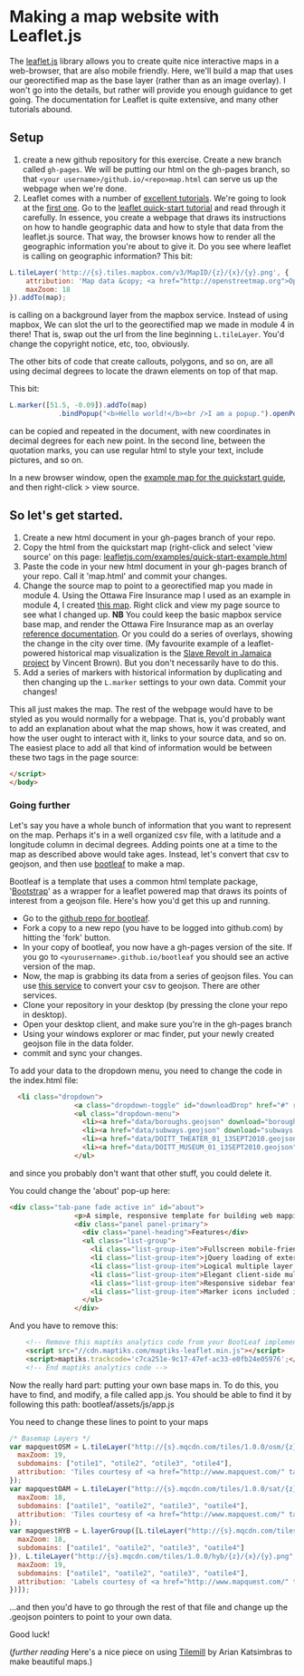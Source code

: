 # Making a map website with Leaflet.js

The [leaflet.js](http://leafletjs.com/) library allows you to create quite nice interactive maps in a web-browser, that are also mobile friendly. Here, we'll build a map that uses our georectified map as the base layer (rather than as an image overlay). I won't go into the details, but rather will provide you enough guidance to get going. The documentation for Leaflet is quite extensive, and many other tutorials abound.

## Setup
1. create a new github repository for this exercise. Create a new branch called ```gh-pages```. We will be putting our html on the gh-pages branch, so that ```<your username>/github.io/<repo>map.html``` can serve us up the webpage when we're done.
2. Leaflet comes with a number of [excellent tutorials](http://leafletjs.com/examples.html). We're going to look at the [first one](http://leafletjs.com/examples/quick-start.html). Go to the [leaflet quick-start tutorial](http://leafletjs.com/examples/quick-start.html) and read through it carefully. In essence, you create a webpage that draws its instructions on how to handle geographic data and how to style that data from the leaflet.js source. That way, the browser knows how to render all the geographic information you're about to give it. Do you see where leaflet is calling on geographic information? This bit: 

```javascript
L.tileLayer('http://{s}.tiles.mapbox.com/v3/MapID/{z}/{x}/{y}.png', {
    attribution: 'Map data &copy; <a href="http://openstreetmap.org">OpenStreetMap</a> contributors, <a href="http://creativecommons.org/licenses/by-sa/2.0/">CC-BY-SA</a>, Imagery © <a href="http://mapbox.com">Mapbox</a>',
    maxZoom: 18
}).addTo(map); 
```
is calling on a background layer from the mapbox service. Instead of using mapbox, We can slot the url to the georectified map we made in module 4 in there! That is, swap out the url from the line beginning ```L.tileLayer```. You'd change the copyright notice, etc, too, obviously. 

The other bits of code that create callouts, polygons, and so on, are all using decimal degrees to locate the drawn elements on top of that map. 

This bit:

```javascript
L.marker([51.5, -0.09]).addTo(map)
			.bindPopup("<b>Hello world!</b><br />I am a popup.").openPopup();
```

can be copied and repeated in the document, with new coordinates in decimal degrees for each new point. In the second line, between the quotation marks, you can use regular html to style your text, include pictures, and so on.

In a new browser window, open the [example map for the quickstart guide](http://leafletjs.com/examples/quick-start-example.html), and then right-click > view source. 

## So let's get started.
1. Create a new html document in your gh-pages branch of your repo. 
2. Copy the html from the quickstart map (right-click and select 'view source' on this page: [leafletjs.com/examples/quick-start-example.html](leafletjs.com/examples/quick-start-example.html) 
3. Paste the code in your new html document in your gh-pages branch of your repo. Call it 'map.html' and commit your changes.
4. Change the source map to point to a georectified map you made in module 4. Using the Ottawa Fire Insurance map I used as an example in module 4, I created [this map](http://shawngraham.github.io/exercise/leaflet-ottawa.html). Right click and view my page source to see what I changed up.  **NB** You could keep the basic mapbox service base map, and render the Ottawa Fire Insurance map as an overlay [reference documentation](http://leafletjs.com/reference.html#imageoverlay). Or you could do a series of overlays, showing the change in the city over time. (My favourite example of a leaflet-powered historical map visualization is the [Slave Revolt in Jamaica project](http://revolt.axismaps.com/) by Vincent Brown). But you don't necessarily have to do this.
5. Add a series of markers with historical information by duplicating and then changing up the ```L.marker``` settings to your own data. Commit your changes!

This all just makes the map. The rest of the webpage would have to be styled as you would normally for a webpage. That is, you'd probably want to add an explanation about what the map shows, how it was created, and how the user ought to interact with it, links to your source data, and so on. The easiest place to add all that kind of information would be between these two tags in the page source:

```html
</script>
</body>
```

### Going further
Let's say you have a whole bunch of information that you want to represent on the map. Perhaps it's in a well organized csv file, with a latitude and a longitude column in decimal degrees. Adding points one at a time to the map as described above would take ages. Instead, let's convert that csv to geojson, and then use [bootleaf](https://github.com/bmcbride/bootleaf) to make a map.

Bootleaf is a template that uses a common html template package, '[Bootstrap](http://getbootstrap.com/)' as a wrapper for a leaflet powered map that draws its points of interest from a geojson file. Here's how you'd get this up and running.

+ Go to the [github repo for bootleaf](https://github.com/bmcbride/bootleaf).
+ Fork a copy to a new repo (you have to be logged into github.com) by hitting the 'fork' button. 
+ In your copy of bootleaf, you now have a gh-pages version of the site. If you go to ```<yourusername>.github.io/bootleaf``` you should see an active version of the map.
+ Now, the map is grabbing its data from a series of geojson files. You can use [this service](http://togeojson.com/) to convert your csv to geojson. There are other services.
+ Clone your repository in your desktop (by pressing the clone your repo in desktop).
+ Open your desktop client, and make sure you're in the gh-pages branch
+ Using your windows explorer or mac finder, put your newly created geojson file in the data folder.
+ commit and sync your changes.

To add your data to the dropdown menu, you need to change the code in the index.html file:

```html
  <li class="dropdown">
                <a class="dropdown-toggle" id="downloadDrop" href="#" role="button" data-toggle="dropdown"><i class="fa fa-cloud-download white"></i>&nbsp;&nbsp;Download <b class="caret"></b></a>
                <ul class="dropdown-menu">
                  <li><a href="data/boroughs.geojson" download="boroughs.geojson" target="_blank" data-toggle="collapse" data-target=".navbar-collapse.in"><i class="fa fa-download"></i>&nbsp;&nbsp;Boroughs</a></li>
                  <li><a href="data/subways.geojson" download="subways.geojson" target="_blank" data-toggle="collapse" data-target=".navbar-collapse.in"><i class="fa fa-download"></i>&nbsp;&nbsp;Subway Lines</a></li>
                  <li><a href="data/DOITT_THEATER_01_13SEPT2010.geojson" download="theaters.geojson" target="_blank" data-toggle="collapse" data-target=".navbar-collapse.in"><i class="fa fa-download"></i>&nbsp;&nbsp;Theaters</a></li>
                  <li><a href="data/DOITT_MUSEUM_01_13SEPT2010.geojson" download="museums.geojson" target="_blank" data-toggle="collapse" data-target=".navbar-collapse.in"><i class="fa fa-download"></i>&nbsp;&nbsp;Museums</a></li>
                </ul>
```

and since you probably don't want that other stuff, you could delete it.

You could change the 'about' pop-up here:

```html
<div class="tab-pane fade active in" id="about">
                <p>A simple, responsive template for building web mapping applications with <a href="http://getbootstrap.com/">Bootstrap 3</a>, <a href="http://leafletjs.com/" target="_blank">Leaflet</a>, and <a href="http://twitter.github.io/typeahead.js/" target="_blank">typeahead.js</a>. Open source, MIT licensed, and available on <a href="https://github.com/bmcbride/bootleaf" target="_blank">GitHub</a>.</p>
                <div class="panel panel-primary">
                  <div class="panel-heading">Features</div>
                  <ul class="list-group">
                    <li class="list-group-item">Fullscreen mobile-friendly map template with responsive navbar and modal placeholders</li>
                    <li class="list-group-item">jQuery loading of external GeoJSON files</li>
                    <li class="list-group-item">Logical multiple layer marker clustering via the <a href="https://github.com/Leaflet/Leaflet.markercluster" target="_blank">leaflet marker cluster plugin</a></li>
                    <li class="list-group-item">Elegant client-side multi-layer feature search with autocomplete using <a href="http://twitter.github.io/typeahead.js/" target="_blank">typeahead.js</a></li>
                    <li class="list-group-item">Responsive sidebar feature list synced with map bounds, which includes sorting and filtering via <a href="http://listjs.com/" target="_blank">list.js</a></li>
                    <li class="list-group-item">Marker icons included in grouped layer control via the <a href="https://github.com/ismyrnow/Leaflet.groupedlayercontrol" target="_blank">grouped layer control plugin</a></li>
                  </ul>
                </div>
```

And you have to remove this:

```html
    <!-- Remove this maptiks analytics code from your BootLeaf implementation -->
    <script src="//cdn.maptiks.com/maptiks-leaflet.min.js"></script>
    <script>maptiks.trackcode='c7ca251e-9c17-47ef-ac33-e0fb24e05976';</script>
    <!-- End maptiks analytics code -->
```

Now the really hard part: putting your own base maps in. To do this, you have to find, and modify, a file called app.js. You should be able to find it by following this path: bootleaf/assets/js/app.js

You need to change these lines to point to your maps

```js
/* Basemap Layers */
var mapquestOSM = L.tileLayer("http://{s}.mqcdn.com/tiles/1.0.0/osm/{z}/{x}/{y}.png", {
  maxZoom: 19,
  subdomains: ["otile1", "otile2", "otile3", "otile4"],
  attribution: 'Tiles courtesy of <a href="http://www.mapquest.com/" target="_blank">MapQuest</a> <img src="http://developer.mapquest.com/content/osm/mq_logo.png">. Map data (c) <a href="http://www.openstreetmap.org/" target="_blank">OpenStreetMap</a> contributors, CC-BY-SA.'
});
var mapquestOAM = L.tileLayer("http://{s}.mqcdn.com/tiles/1.0.0/sat/{z}/{x}/{y}.jpg", {
  maxZoom: 18,
  subdomains: ["oatile1", "oatile2", "oatile3", "oatile4"],
  attribution: 'Tiles courtesy of <a href="http://www.mapquest.com/" target="_blank">MapQuest</a>. Portions Courtesy NASA/JPL-Caltech and U.S. Depart. of Agriculture, Farm Service Agency'
});
var mapquestHYB = L.layerGroup([L.tileLayer("http://{s}.mqcdn.com/tiles/1.0.0/sat/{z}/{x}/{y}.jpg", {
  maxZoom: 18,
  subdomains: ["oatile1", "oatile2", "oatile3", "oatile4"]
}), L.tileLayer("http://{s}.mqcdn.com/tiles/1.0.0/hyb/{z}/{x}/{y}.png", {
  maxZoom: 19,
  subdomains: ["oatile1", "oatile2", "oatile3", "oatile4"],
  attribution: 'Labels courtesy of <a href="http://www.mapquest.com/" target="_blank">MapQuest</a> <img src="http://developer.mapquest.com/content/osm/mq_logo.png">. Map data (c) <a href="http://www.openstreetmap.org/" target="_blank">OpenStreetMap</a> contributors, CC-BY-SA. Portions Courtesy NASA/JPL-Caltech and U.S. Depart. of Agriculture, Farm Service Agency'
})]);
```
...and then you'd have to go through the rest of that file and change up the .geojson pointers to point to your own data.

Good luck!

(*further reading* Here's a nice piece on using [Tilemill](https://medium.com/@ArianKatsimbras/tilemill-c886a3ccba6a) by Arian Katsimbras to make beautiful maps.)

